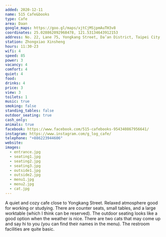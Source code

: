 ```yaml
---
added: 2020-12-11
name: 515 Cafe&books
type: Cafe
area: Daan
google_maps: https://goo.gl/maps/xjtCjMSjpmAuTH3v8
coordinates: 25.028862092968478, 121.53134643912153
address: No. 22, Lane 75, Yongkang Street, Da’an District, Taipei City, Taiwan 106
station: Zhongxiao Xinsheng
hours: 11:30-23
wifi: 4
speed: 85
power: 3
vacancy: 4
comfort: 4
quiet: 4
food: 
drinks: 4
price: 3
view: 3
toilets: 1
music: true
smoking: false
standing_tables: false
outdoor_seating: true
cash_only: 
animals: true
facebook: https://www.facebook.com/515-cafebooks-954340867956641/
instagram: https://www.instagram.com/g_log_cafe/
telephone: "+886223944606"
website: 
images:
  - entrance.jpg
  - seating1.jpg
  - seating2.jpg
  - seating3.jpg
  - outside1.jpg
  - outside2.jpg
  - menu1.jpg
  - menu2.jpg
  - cat.jpg
---
```


A quiet and cozy cafe close to Yongkang Street. Relaxed atmosphere good for working or studying. There are counter seats, small tables, and a large worktable (which I think can be reserved). The outdoor seating looks like a good option when the weather is nice. There are two cats that may come up and say hi to you (you can find their names in the menu). The restroom facilities are quite basic.
